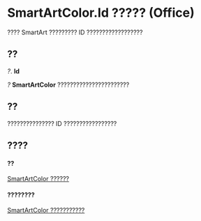 
# SmartArtColor.Id ????? (Office)

???? SmartArt ????????? ID ??????????????????


## ??

 _?_. **Id**

 _?_ **SmartArtColor** ???????????????????????


## ??

??????????????? ID ?????????????????


## ????


#### ??


[SmartArtColor ??????](5aca0209-20d3-c16f-fdfd-184f3464e00b.md)
#### ????????


[SmartArtColor ???????????](http://msdn.microsoft.com/library/b1a82f2e-ccd5-c98e-36a6-74642bc63e68%28Office.15%29.aspx)